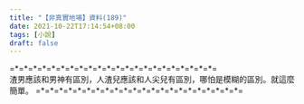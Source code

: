 ```yaml
---
title: "【非真實地場】資料(189)"
date: 2021-10-22T17:14:54+08:00
tags: [小說]
draft: false
---
```


=\*=\*=\*=\*=\*=\*=\*=\*=\*=\*=\*=\*=\*=\*=\*=\*=\*=\*=\*=\*=\*=\*=  
渣男應該和男神有區別，人渣兒應該和人尖兒有區別，哪怕是模糊的區別。就這麼簡單。
=\*=\*=\*=\*=\*=\*=\*=\*=\*=\*=\*=\*=\*=\*=\*=\*=\*=\*=\*=\*=\*=\*=  